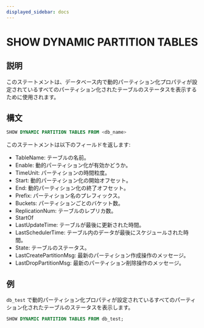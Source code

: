 ```yaml
---
displayed_sidebar: docs
---
```


# SHOW DYNAMIC PARTITION TABLES

## 説明

このステートメントは、データベース内で動的パーティション化プロパティが設定されているすべてのパーティション化されたテーブルのステータスを表示するために使用されます。

## 構文

```sql
SHOW DYNAMIC PARTITION TABLES FROM <db_name>
```

このステートメントは以下のフィールドを返します:

- TableName: テーブルの名前。
- Enable: 動的パーティション化が有効かどうか。
- TimeUnit: パーティションの時間粒度。
- Start: 動的パーティション化の開始オフセット。
- End: 動的パーティション化の終了オフセット。
- Prefix: パーティション名のプレフィックス。
- Buckets: パーティションごとのバケット数。
- ReplicationNum: テーブルのレプリカ数。
- StartOf
- LastUpdateTime: テーブルが最後に更新された時間。
- LastSchedulerTime: テーブル内のデータが最後にスケジュールされた時間。
- State: テーブルのステータス。
- LastCreatePartitionMsg: 最新のパーティション作成操作のメッセージ。
- LastDropPartitionMsg: 最新のパーティション削除操作のメッセージ。

## 例

`db_test` で動的パーティション化プロパティが設定されているすべてのパーティション化されたテーブルのステータスを表示します。

```sql
SHOW DYNAMIC PARTITION TABLES FROM db_test;
```